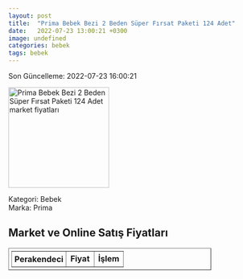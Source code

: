 ```yaml
---
layout: post
title:  "Prima Bebek Bezi 2 Beden Süper Fırsat Paketi 124 Adet"
date:   2022-07-23 13:00:21 +0300
image: undefined
categories: bebek
tags: bebek
---
```


Son Güncelleme: 2022-07-23 16:00:21

<img src="undefined" width="200" alt="Prima Bebek Bezi 2 Beden Süper Fırsat Paketi 124 Adet market fiyatları" />

Kategori: Bebek
<br />
Marka: Prima

<h2>Market ve Online Satış Fiyatları</h2>

<table border="1" style="padding: 5px;width:80%;">
  <tr>
    <td style="padding: 5px;"><strong>Perakendeci</strong></td>
    <td><strong>Fiyat</strong></td>
    <td><strong>İşlem</strong></td>
  </tr>
  
</table>
